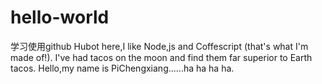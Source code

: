 # hello-world
学习使用github
Hubot here,I like Node,js and Coffescript (that's what I'm made of!).
I've had tacos on the moon and find them far superior to Earth tacos.
Hello,my name is PiChengxiang......ha ha ha ha.
